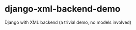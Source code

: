 django-xml-backend-demo
=======================

Django with XML backend (a trivial demo, no models involved)
